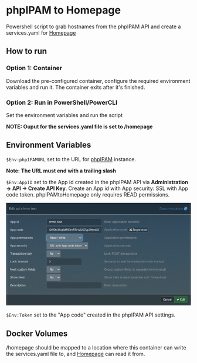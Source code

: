 # phpIPAM to Homepage
Powershell script to grab hostnames from the phpIPAM API and create a services.yaml for [Homepage](https://gethomepage.dev/)

## How to run

### Option 1: Container

Download the pre-configured container, configure the required environment variables and run it. The container exits after it's finished.

### Option 2: Run in PowerShell/PowerCLI

Set the environment variables and run the script

**NOTE: Ouput for the services.yaml file is set to /homepage**

## Environment Variables

`$Env:phpIPAMURL` set to the URL for [phpIPAM](https://phpipam.net/) instance.

**Note: The URL must end with a trailing slash**

`$Env:AppID` set to the App id created in the phpIPAM API via **Administration -> API -> Create API Key**. Create an App id with App security: SSL with App code token. phpIPAMtoHomepage only requires READ permissions.

![screenshot](https://github.com/h0bbel/phpIPAMtoHomepage/blob/main/img/phpipamapi01.png)

`$Env:Token` set to the "App code" created in the phpIPAM API settings.

## Docker Volumes

/homepage should be mapped to a location where this container can write the services.yaml file to, and [Homepage](https://gethomepage.dev/) can read it from.
